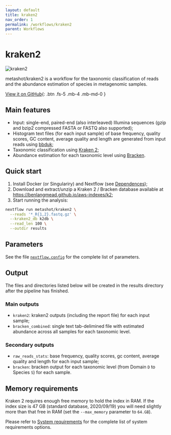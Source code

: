```yaml
---
layout: default
title: kraken2
nav_order: 1
permalink: /workflows/kraken2
parent: Workflows
---
```


# kraken2

![kraken2](https://img.shields.io/github/v/release/metashot/kraken2?sort=semver&label=Latast%20release&style=for-the-badge)

metashot/kraken2 is a workflow for the taxonomic classification of reads and the
abundance estimation of species in metagenomic samples.

[View it on GitHub](https://github.com/metashot){: .btn .fs-5 .mb-4 .mb-md-0 }


## Main features

- Input: single-end, paired-end (also interleaved) Illumina sequences (gzip
  and bzip2 compressed FASTA or FASTQ also supported);
- Histogram text files (for each input sample) of base frequency, quality
  scores, GC content, average quality and length are generated from input reads
  using
  [bbduk](https://jgi.doe.gov/data-and-tools/bbtools/bb-tools-user-guide/bbduk-guide/);
- Taxonomic classification using 
  [Kraken 2](http://ccb.jhu.edu/software/kraken2/index.shtml);
- Abundance estimation for each taxonomic level using
  [Bracken](http://ccb.jhu.edu/software/bracken/index.shtml).

## Quick start

1. Install Docker (or Singulariry) and Nextflow (see [Dependences](/#dependencies));
1. Download and extract/unzip a Kraken 2 / Bracken database available at
   https://benlangmead.github.io/aws-indexes/k2;
1. Start running the analysis:
   
  ```bash
  nextflow run metashot/kraken2 \
    --reads '*_R{1,2}.fastq.gz' \
    --kraken2_db k2db \
    --read_len 100 \
    --outdir results
  ```

## Parameters
See the file
[`nextflow.config`](https://github.com/metashot/kraken2/blob/master/nextflow.config)
for the complete list of parameters.

## Output
The files and directories listed below will be created in the results directory
after the pipeline has finished.

### Main outputs
- `kraken2`: kraken2 outputs (including the report file) for each input
  sample;
- `bracken_combined`: single text tab-delimined file with estimated
  abundance across all samples for each taxonomic level.

### Secondary outputs
- `raw_reads_stats`: base frequency, quality scores, gc content, average
  quality and length for each input sample;
- `bracken`: bracken output for each taxonomic level (from Domain `D` to
  Species `S`) for each sample.

## Memory requirements
Kraken 2 requires enough free memory to hold the index in RAM. If the index size
is 47 GB (standard database, 2020/09/19) you will need slightly more  than that
free in RAM (set the `--max_memory` parameter to `64.GB`).

Please refer to [System requirements](/#system-requirements) for the complete
list of system requirements options.